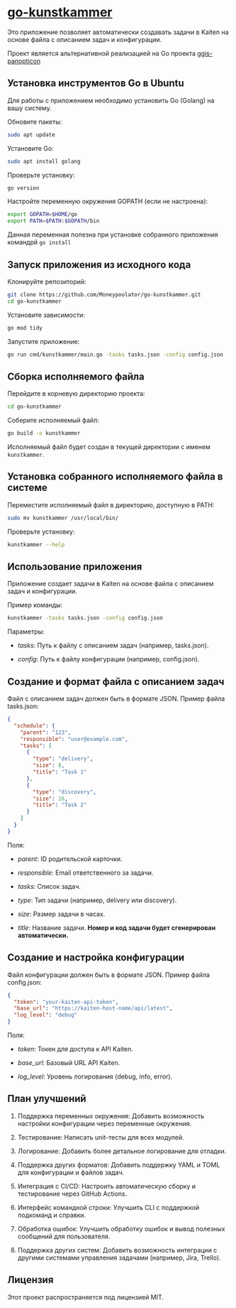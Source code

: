 # [go-kunstkammer][1]

Это приложение позволяет автоматически создавать задачи в Kaiten на основе файла с описанием задач и конфигурации.

Проект является альтернативной реализацией на Go проекта [ggis-panopticon][2]

## Установка инструментов Go в Ubuntu

Для работы с приложением необходимо установить Go (Golang) на вашу систему.

Обновите пакеты:

```bash
sudo apt update
```

Установите Go:

```bash
sudo apt install golang
```

Проверьте установку:

```bash
go version
```

Настройте переменную окружения GOPATH (если не настроена):

```bash
export GOPATH=$HOME/go
export PATH=$PATH:$GOPATH/bin
```

Данная переменная полезна при установке собранного приложения командрй `go install`

## Запуск приложения из исходного кода

Клонируйте репозиторий:

```bash
git clone https://github.com/Moneypoolator/go-kunstkammer.git
cd go-kunstkammer
```

Установите зависимости:

```bash
go mod tidy
```

Запустите приложение:

```bash
go run cmd/kunstkammer/main.go -tasks tasks.json -config config.json
```

## Сборка исполняемого файла

Перейдите в корневую директорию проекта:

```bash
cd go-kunstkammer
```

Соберите исполняемый файл:

```bash
go build -o kunstkammer
```

Исполняемый файл будет создан в текущей директории с именем `kunstkammer`.

## Установка собранного исполняемого файла в системе

Переместите исполняемый файл в директорию, доступную в PATH:

```bash
sudo mv kunstkammer /usr/local/bin/
```

Проверьте установку:

```bash
kunstkammer --help
```

## Использование приложения

Приложение создает задачи в Kaiten на основе файла с описанием задач и конфигурации.

Пример команды:

```bash
kunstkammer -tasks tasks.json -config config.json
```

Параметры:

- *tasks*: Путь к файлу с описанием задач (например, tasks.json).

- *config*: Путь к файлу конфигурации (например, config.json).

## Создание и формат файла с описанием задач

Файл с описанием задач должен быть в формате JSON. Пример файла tasks.json:

```json
{
  "schedule": {
    "parent": "123",
    "responsible": "user@example.com",
    "tasks": [
      {
        "type": "delivery",
        "size": 8,
        "title": "Task 1"
      },
      {
        "type": "discovery",
        "size": 16,
        "title": "Task 2"
      }
    ]
  }
}
```

Поля:

- *parent*: ID родительской карточки.

- *responsible*: Email ответственного за задачи.

- *tasks*: Список задач.

- *type*: Тип задачи (например, delivery или discovery).

- *size*: Размер задачи в часах.

- *title*: Название задачи. __Номер и код задачи будет сгенерирован автоматически.__

## Создание и настройка конфигурации

Файл конфигурации должен быть в формате JSON. Пример файла config.json:

```json
{
  "token": "your-kaiten-api-token",
  "base_url": "https://kaiten-host-name/api/latest",
  "log_level": "debug"
}
```

Поля:

- *token*: Токен для доступа к API Kaiten.

- *base_url*: Базовый URL API Kaiten.

- *log_level*: Уровень логирования (debug, info, error).

## План улучшений

1. Поддержка переменных окружения: Добавить возможность настройки конфигурации через переменные окружения.

1. Тестирование: Написать unit-тесты для всех модулей.

1. Логирование: Добавить более детальное логирование для отладки.

1. Поддержка других форматов: Добавить поддержку YAML и TOML для конфигурации и файлов задач.

1. Интеграция с CI/CD: Настроить автоматическую сборку и тестирование через GitHub Actions.

1. Интерфейс командной строки: Улучшить CLI с поддержкой подкоманд и справки.

1. Обработка ошибок: Улучшить обработку ошибок и вывод полезных сообщений для пользователя.

1. Поддержка других систем: Добавить возможность интеграции с другими системами управления задачами (например, Jira, Trello).

## Лицензия

Этот проект распространяется под лицензией MIT.

[1]: https://github.com/Moneypoolator/go-kunstkammer "go-kunstkammer на Github"
[2]: https://github.com/Greggot/ggis-panopticon "ggis-panopticon на Github"
